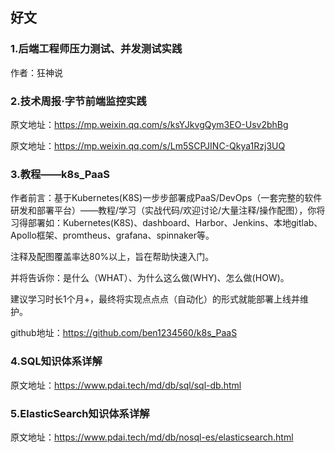 ## 好文
### 1.后端工程师压力测试、并发测试实践
作者：狂神说

### 2.技术周报·字节前端监控实践

原文地址：https://mp.weixin.qq.com/s/ksYJkvgQym3EO-Usv2bhBg

原文地址：https://mp.weixin.qq.com/s/Lm5SCPJINC-Qkya1Rzj3UQ

### 3.教程——k8s_PaaS
作者前言：基于Kubernetes(K8S)一步步部署成PaaS/DevOps（一套完整的软件研发和部署平台）——教程/学习（实战代码/欢迎讨论/大量注释/操作配图），你将习得部署如：Kubernetes(K8S)、dashboard、Harbor、Jenkins、本地gitlab、Apollo框架、promtheus、grafana、spinnaker等。

注释及配图覆盖率达80%以上，旨在帮助快速入门。

并将告诉你：是什么（WHAT）、为什么这么做(WHY)、怎么做(HOW)。

建议学习时长1个月+，最终将实现点点点（自动化）的形式就能部署上线并维护。

github地址：https://github.com/ben1234560/k8s_PaaS

### 4.SQL知识体系详解
原文地址：https://www.pdai.tech/md/db/sql/sql-db.html

### 5.ElasticSearch知识体系详解
原文地址：https://www.pdai.tech/md/db/nosql-es/elasticsearch.html